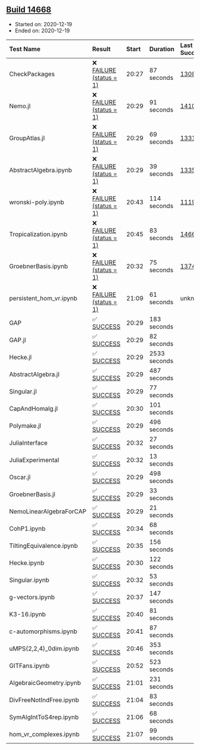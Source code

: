 ## [Build 14668](https://oscarci.mathematik.uni-kl.de/job/oscar/14668/)

* Started on: 2020-12-19
* Ended on: 2020-12-19

| Test Name    | Result | Start | Duration | Last Success | First Failure |
|:-------------|:-------|:------|:---------|:-------------|:--------------|
| CheckPackages | ❌ [FAILURE (status = 1)](https://oscarci.mathematik.uni-kl.de/job/oscar/14668/artifact/logs/build-14668/CheckPackages.log) | 20:27 | 87 seconds | [13085](https://oscarci.mathematik.uni-kl.de/job/oscar/13085/) | [13086](https://oscarci.mathematik.uni-kl.de/job/oscar/13086/) |
| Nemo.jl | ❌ [FAILURE (status = 1)](https://oscarci.mathematik.uni-kl.de/job/oscar/14668/artifact/logs/build-14668/Nemo.jl.log) | 20:29 | 91 seconds | [14101](https://oscarci.mathematik.uni-kl.de/job/oscar/14101/) | [14102](https://oscarci.mathematik.uni-kl.de/job/oscar/14102/) |
| GroupAtlas.jl | ❌ [FAILURE (status = 1)](https://oscarci.mathematik.uni-kl.de/job/oscar/14668/artifact/logs/build-14668/GroupAtlas.jl.log) | 20:29 | 69 seconds | [13311](https://oscarci.mathematik.uni-kl.de/job/oscar/13311/) | [13312](https://oscarci.mathematik.uni-kl.de/job/oscar/13312/) |
| AbstractAlgebra.ipynb | ❌ [FAILURE (status = 1)](https://oscarci.mathematik.uni-kl.de/job/oscar/14668/artifact/logs/build-14668/AbstractAlgebra.ipynb.log) | 20:29 | 39 seconds | [13355](https://oscarci.mathematik.uni-kl.de/job/oscar/13355/) | [13356](https://oscarci.mathematik.uni-kl.de/job/oscar/13356/) |
| wronski-poly.ipynb | ❌ [FAILURE (status = 1)](https://oscarci.mathematik.uni-kl.de/job/oscar/14668/artifact/logs/build-14668/wronski-poly.ipynb.log) | 20:43 | 114 seconds | [11192](https://oscarci.mathematik.uni-kl.de/job/oscar/11192/) | [11193](https://oscarci.mathematik.uni-kl.de/job/oscar/11193/) |
| Tropicalization.ipynb | ❌ [FAILURE (status = 1)](https://oscarci.mathematik.uni-kl.de/job/oscar/14668/artifact/logs/build-14668/Tropicalization.ipynb.log) | 20:45 | 83 seconds | [14667](https://oscarci.mathematik.uni-kl.de/job/oscar/14667/) | [14668](https://oscarci.mathematik.uni-kl.de/job/oscar/14668/) |
| GroebnerBasis.ipynb | ❌ [FAILURE (status = 1)](https://oscarci.mathematik.uni-kl.de/job/oscar/14668/artifact/logs/build-14668/GroebnerBasis.ipynb.log) | 20:32 | 75 seconds | [13748](https://oscarci.mathematik.uni-kl.de/job/oscar/13748/) | [13749](https://oscarci.mathematik.uni-kl.de/job/oscar/13749/) |
| persistent_hom_vr.ipynb | ❌ [FAILURE (status = 1)](https://oscarci.mathematik.uni-kl.de/job/oscar/14668/artifact/logs/build-14668/persistent_hom_vr.ipynb.log) | 21:09 | 61 seconds | unknown | unknown |
| GAP | ✅ [SUCCESS](https://oscarci.mathematik.uni-kl.de/job/oscar/14668/artifact/logs/build-14668/GAP.log) | 20:29 | 183 seconds |  |  |
| GAP.jl | ✅ [SUCCESS](https://oscarci.mathematik.uni-kl.de/job/oscar/14668/artifact/logs/build-14668/GAP.jl.log) | 20:29 | 82 seconds |  |  |
| Hecke.jl | ✅ [SUCCESS](https://oscarci.mathematik.uni-kl.de/job/oscar/14668/artifact/logs/build-14668/Hecke.jl.log) | 20:29 | 2533 seconds |  |  |
| AbstractAlgebra.jl | ✅ [SUCCESS](https://oscarci.mathematik.uni-kl.de/job/oscar/14668/artifact/logs/build-14668/AbstractAlgebra.jl.log) | 20:29 | 487 seconds |  |  |
| Singular.jl | ✅ [SUCCESS](https://oscarci.mathematik.uni-kl.de/job/oscar/14668/artifact/logs/build-14668/Singular.jl.log) | 20:29 | 77 seconds |  |  |
| CapAndHomalg.jl | ✅ [SUCCESS](https://oscarci.mathematik.uni-kl.de/job/oscar/14668/artifact/logs/build-14668/CapAndHomalg.jl.log) | 20:30 | 101 seconds |  |  |
| Polymake.jl | ✅ [SUCCESS](https://oscarci.mathematik.uni-kl.de/job/oscar/14668/artifact/logs/build-14668/Polymake.jl.log) | 20:29 | 496 seconds |  |  |
| JuliaInterface | ✅ [SUCCESS](https://oscarci.mathematik.uni-kl.de/job/oscar/14668/artifact/logs/build-14668/JuliaInterface.log) | 20:32 | 27 seconds |  |  |
| JuliaExperimental | ✅ [SUCCESS](https://oscarci.mathematik.uni-kl.de/job/oscar/14668/artifact/logs/build-14668/JuliaExperimental.log) | 20:32 | 13 seconds |  |  |
| Oscar.jl | ✅ [SUCCESS](https://oscarci.mathematik.uni-kl.de/job/oscar/14668/artifact/logs/build-14668/Oscar.jl.log) | 20:29 | 498 seconds |  |  |
| GroebnerBasis.jl | ✅ [SUCCESS](https://oscarci.mathematik.uni-kl.de/job/oscar/14668/artifact/logs/build-14668/GroebnerBasis.jl.log) | 20:29 | 33 seconds |  |  |
| NemoLinearAlgebraForCAP | ✅ [SUCCESS](https://oscarci.mathematik.uni-kl.de/job/oscar/14668/artifact/logs/build-14668/NemoLinearAlgebraForCAP.log) | 20:29 | 21 seconds |  |  |
| CohP1.ipynb | ✅ [SUCCESS](https://oscarci.mathematik.uni-kl.de/job/oscar/14668/artifact/logs/build-14668/CohP1.ipynb.log) | 20:34 | 68 seconds |  |  |
| TiltingEquivalence.ipynb | ✅ [SUCCESS](https://oscarci.mathematik.uni-kl.de/job/oscar/14668/artifact/logs/build-14668/TiltingEquivalence.ipynb.log) | 20:35 | 156 seconds |  |  |
| Hecke.ipynb | ✅ [SUCCESS](https://oscarci.mathematik.uni-kl.de/job/oscar/14668/artifact/logs/build-14668/Hecke.ipynb.log) | 20:30 | 122 seconds |  |  |
| Singular.ipynb | ✅ [SUCCESS](https://oscarci.mathematik.uni-kl.de/job/oscar/14668/artifact/logs/build-14668/Singular.ipynb.log) | 20:32 | 53 seconds |  |  |
| g-vectors.ipynb | ✅ [SUCCESS](https://oscarci.mathematik.uni-kl.de/job/oscar/14668/artifact/logs/build-14668/g-vectors.ipynb.log) | 20:37 | 147 seconds |  |  |
| K3-16.ipynb | ✅ [SUCCESS](https://oscarci.mathematik.uni-kl.de/job/oscar/14668/artifact/logs/build-14668/K3-16.ipynb.log) | 20:40 | 81 seconds |  |  |
| c-automorphisms.ipynb | ✅ [SUCCESS](https://oscarci.mathematik.uni-kl.de/job/oscar/14668/artifact/logs/build-14668/c-automorphisms.ipynb.log) | 20:41 | 87 seconds |  |  |
| uMPS(2,2,4)_0dim.ipynb | ✅ [SUCCESS](https://oscarci.mathematik.uni-kl.de/job/oscar/14668/artifact/logs/build-14668/uMPS-2-2-4-_0dim.ipynb.log) | 20:46 | 353 seconds |  |  |
| GITFans.ipynb | ✅ [SUCCESS](https://oscarci.mathematik.uni-kl.de/job/oscar/14668/artifact/logs/build-14668/GITFans.ipynb.log) | 20:52 | 523 seconds |  |  |
| AlgebraicGeometry.ipynb | ✅ [SUCCESS](https://oscarci.mathematik.uni-kl.de/job/oscar/14668/artifact/logs/build-14668/AlgebraicGeometry.ipynb.log) | 21:01 | 231 seconds |  |  |
| DivFreeNotIndFree.ipynb | ✅ [SUCCESS](https://oscarci.mathematik.uni-kl.de/job/oscar/14668/artifact/logs/build-14668/DivFreeNotIndFree.ipynb.log) | 21:04 | 83 seconds |  |  |
| SymAlgIntToS4rep.ipynb | ✅ [SUCCESS](https://oscarci.mathematik.uni-kl.de/job/oscar/14668/artifact/logs/build-14668/SymAlgIntToS4rep.ipynb.log) | 21:06 | 68 seconds |  |  |
| hom_vr_complexes.ipynb | ✅ [SUCCESS](https://oscarci.mathematik.uni-kl.de/job/oscar/14668/artifact/logs/build-14668/hom_vr_complexes.ipynb.log) | 21:07 | 99 seconds |  |  |
